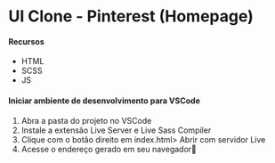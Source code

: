 
# UI Clone - Pinterest (Homepage)


#### Recursos
 * HTML
 * SCSS
 * JS
 
#### Iniciar ambiente de desenvolvimento para VSCode
1. Abra a pasta do projeto no VSCode
2. Instale a extensão Live Server e Live Sass Compiler
3. Clique com o botão direito em index.html> Abrir com servidor Live
4. Acesse o endereço gerado em seu navegador🚀

